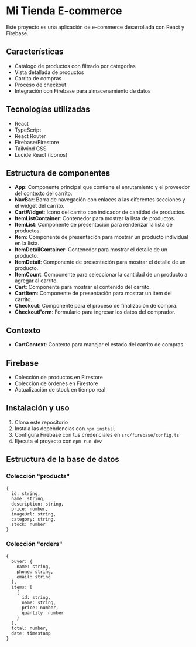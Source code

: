 # Mi Tienda E-commerce

Este proyecto es una aplicación de e-commerce desarrollada con React y Firebase.

## Características

- Catálogo de productos con filtrado por categorías
- Vista detallada de productos
- Carrito de compras
- Proceso de checkout
- Integración con Firebase para almacenamiento de datos

## Tecnologías utilizadas

- React
- TypeScript
- React Router
- Firebase/Firestore
- Tailwind CSS
- Lucide React (iconos)

## Estructura de componentes

- **App**: Componente principal que contiene el enrutamiento y el proveedor del contexto del carrito.
- **NavBar**: Barra de navegación con enlaces a las diferentes secciones y el widget del carrito.
- **CartWidget**: Icono del carrito con indicador de cantidad de productos.
- **ItemListContainer**: Contenedor para mostrar la lista de productos.
- **ItemList**: Componente de presentación para renderizar la lista de productos.
- **Item**: Componente de presentación para mostrar un producto individual en la lista.
- **ItemDetailContainer**: Contenedor para mostrar el detalle de un producto.
- **ItemDetail**: Componente de presentación para mostrar el detalle de un producto.
- **ItemCount**: Componente para seleccionar la cantidad de un producto a agregar al carrito.
- **Cart**: Componente para mostrar el contenido del carrito.
- **CartItem**: Componente de presentación para mostrar un item del carrito.
- **Checkout**: Componente para el proceso de finalización de compra.
- **CheckoutForm**: Formulario para ingresar los datos del comprador.

## Contexto

- **CartContext**: Contexto para manejar el estado del carrito de compras.

## Firebase

- Colección de productos en Firestore
- Colección de órdenes en Firestore
- Actualización de stock en tiempo real

## Instalación y uso

1. Clona este repositorio
2. Instala las dependencias con `npm install`
3. Configura Firebase con tus credenciales en `src/firebase/config.ts`
4. Ejecuta el proyecto con `npm run dev`

## Estructura de la base de datos

### Colección "products"
```
{
  id: string,
  name: string,
  description: string,
  price: number,
  imageUrl: string,
  category: string,
  stock: number
}
```

### Colección "orders"
```
{
  buyer: {
    name: string,
    phone: string,
    email: string
  },
  items: [
    {
      id: string,
      name: string,
      price: number,
      quantity: number
    }
  ],
  total: number,
  date: timestamp
}
```
